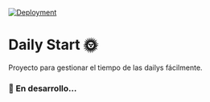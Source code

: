 [![Deployment](https://github.com/Mathiew82/daily-start/actions/workflows/pipeline.yml/badge.svg)](https://github.com/Mathiew82/daily-start/actions/workflows/pipeline.yml)

# Daily Start 🌞

Proyecto para gestionar el tiempo de las dailys fácilmente.

### 🚧 En desarrollo...
